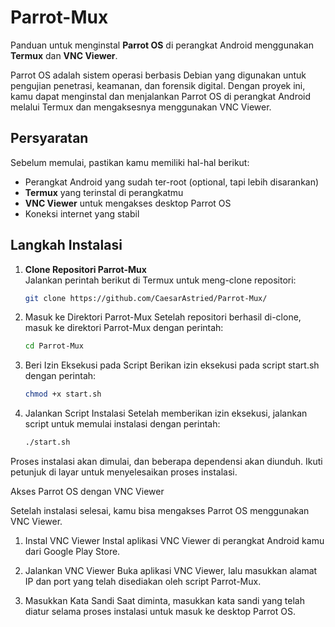 # Parrot-Mux
Panduan untuk menginstal **Parrot OS** di perangkat Android menggunakan **Termux** dan **VNC Viewer**.

Parrot OS adalah sistem operasi berbasis Debian yang digunakan untuk pengujian penetrasi, keamanan, dan forensik digital. Dengan proyek ini, kamu dapat menginstal dan menjalankan Parrot OS di perangkat Android melalui Termux dan mengaksesnya menggunakan VNC Viewer.

## Persyaratan

Sebelum memulai, pastikan kamu memiliki hal-hal berikut:
- Perangkat Android yang sudah ter-root (optional, tapi lebih disarankan)
- **Termux** yang terinstal di perangkatmu
- **VNC Viewer** untuk mengakses desktop Parrot OS
- Koneksi internet yang stabil

## Langkah Instalasi

1. **Clone Repositori Parrot-Mux**  
   Jalankan perintah berikut di Termux untuk meng-clone repositori:

   ```bash
   git clone https://github.com/CaesarAstried/Parrot-Mux/

2. Masuk ke Direktori Parrot-Mux
Setelah repositori berhasil di-clone, masuk ke direktori Parrot-Mux dengan perintah:

   ```bash
   cd Parrot-Mux

3. Beri Izin Eksekusi pada Script
Berikan izin eksekusi pada script start.sh dengan perintah:

   ```bash
   chmod +x start.sh
   
4. Jalankan Script Instalasi
Setelah memberikan izin eksekusi, jalankan script untuk memulai instalasi dengan perintah:

   ```bash
   ./start.sh

Proses instalasi akan dimulai, dan beberapa dependensi akan diunduh. Ikuti petunjuk di layar untuk menyelesaikan proses instalasi.



Akses Parrot OS dengan VNC Viewer

Setelah instalasi selesai, kamu bisa mengakses Parrot OS menggunakan VNC Viewer.

1. Instal VNC Viewer
Instal aplikasi VNC Viewer di perangkat Android kamu dari Google Play Store.


2. Jalankan VNC Viewer
Buka aplikasi VNC Viewer, lalu masukkan alamat IP dan port yang telah disediakan oleh script Parrot-Mux.


3. Masukkan Kata Sandi
Saat diminta, masukkan kata sandi yang telah diatur selama proses instalasi untuk masuk ke desktop Parrot OS.


